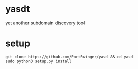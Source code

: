 # yasdt
yet another subdomain discovery tool

# setup
```
git clone https://github.com/PortSwinger/yasd && cd yasd
sudo python3 setup.py install
```
